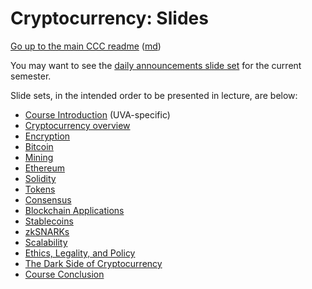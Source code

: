 Cryptocurrency: Slides
======================


[Go up to the main CCC readme](../readme.html) ([md](../readme.md))

You may want to see the [daily announcements slide set](../uva/daily-announcements.html#/) for the current semester.

Slide sets, in the intended order to be presented in lecture, are below:

- [Course Introduction](../uva/introduction.html#/) (UVA-specific)
- [Cryptocurrency overview](overview.html#/)
- [Encryption](encryption.html#/)
- [Bitcoin](bitcoin.html#/)
- [Mining](mining.html#/)
- [Ethereum](ethereum.html#/)
- [Solidity](solidity.html#/)
- [Tokens](tokens.html#/)
- [Consensus](consensus.html#/)
- [Blockchain Applications](applications.html#/)
- [Stablecoins](stablecoins.html#/) <!-- present after applications, as it refers to DEXes and DAOs -->
- [zkSNARKs](zksnarks.html#/)
- [Scalability](scalability.html#/)
- [Ethics, Legality, and Policy](ethics-legal-policy.html#/)
- [The Dark Side of Cryptocurrency](darkside.html#/)
- [Course Conclusion](conclusion.html)

<!--

Not used:

- [Algorand](algorand.html#/)

-->
